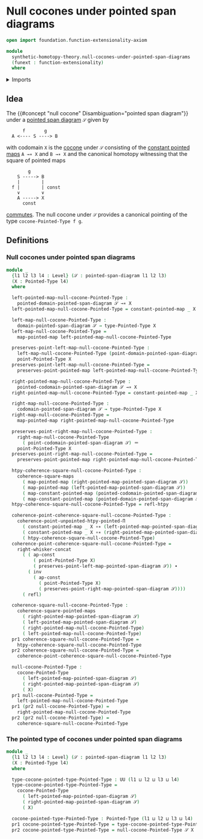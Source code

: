 # Null cocones under pointed span diagrams

```agda
open import foundation.function-extensionality-axiom

module
  synthetic-homotopy-theory.null-cocones-under-pointed-span-diagrams
  (funext : function-extensionality)
  where
```

<details><summary>Imports</summary>

```agda
open import foundation.action-on-identifications-functions
open import foundation.commuting-squares-of-maps funext
open import foundation.dependent-pair-types
open import foundation.homotopies funext
open import foundation.identity-types funext
open import foundation.universe-levels
open import foundation.whiskering-identifications-concatenation funext

open import structured-types.commuting-squares-of-pointed-maps funext
open import structured-types.constant-pointed-maps funext
open import structured-types.pointed-homotopies funext
open import structured-types.pointed-maps funext
open import structured-types.pointed-span-diagrams funext
open import structured-types.pointed-types

open import synthetic-homotopy-theory.cocones-under-pointed-span-diagrams funext
```

</details>

## Idea

The {{#concept "null cocone" Disambiguation="pointed span diagram"}} under a
[pointed span diagram](structured-types.pointed-span-diagrams.md) `𝒮` given by

```text
      f       g
  A <---- S ----> B
```

with codomain `X` is the
[cocone](synthetic-homotopy-theory.cocones-under-pointed-span-diagrams.md) under
`𝒮` consisting of the
[constant pointed maps](structured-types.constant-pointed-maps.md) `A →∗ X` and
`B →∗ X` and the canonical homotopy witnessing that the square of pointed maps

```text
        g
    S -----> B
    |        |
  f |        | const
    ∨        ∨
    A -----> X
      const
```

[commutes](structured-types.commuting-squares-of-pointed-maps.md). The null
cocone under `𝒮` provides a canonical pointing of the type
`cocone-Pointed-Type f g`.

## Definitions

### Null cocones under pointed span diagrams

```agda
module _
  {l1 l2 l3 l4 : Level} (𝒮 : pointed-span-diagram l1 l2 l3)
  (X : Pointed-Type l4)
  where

  left-pointed-map-null-cocone-Pointed-Type :
    pointed-domain-pointed-span-diagram 𝒮 →∗ X
  left-pointed-map-null-cocone-Pointed-Type = constant-pointed-map _ X

  left-map-null-cocone-Pointed-Type :
    domain-pointed-span-diagram 𝒮 → type-Pointed-Type X
  left-map-null-cocone-Pointed-Type =
    map-pointed-map left-pointed-map-null-cocone-Pointed-Type

  preserves-point-left-map-null-cocone-Pointed-Type :
    left-map-null-cocone-Pointed-Type (point-domain-pointed-span-diagram 𝒮) ＝
    point-Pointed-Type X
  preserves-point-left-map-null-cocone-Pointed-Type =
    preserves-point-pointed-map left-pointed-map-null-cocone-Pointed-Type

  right-pointed-map-null-cocone-Pointed-Type :
    pointed-codomain-pointed-span-diagram 𝒮 →∗ X
  right-pointed-map-null-cocone-Pointed-Type = constant-pointed-map _ X

  right-map-null-cocone-Pointed-Type :
    codomain-pointed-span-diagram 𝒮 → type-Pointed-Type X
  right-map-null-cocone-Pointed-Type =
    map-pointed-map right-pointed-map-null-cocone-Pointed-Type

  preserves-point-right-map-null-cocone-Pointed-Type :
    right-map-null-cocone-Pointed-Type
      ( point-codomain-pointed-span-diagram 𝒮) ＝
    point-Pointed-Type X
  preserves-point-right-map-null-cocone-Pointed-Type =
    preserves-point-pointed-map right-pointed-map-null-cocone-Pointed-Type

  htpy-coherence-square-null-cocone-Pointed-Type :
    coherence-square-maps
      ( map-pointed-map (right-pointed-map-pointed-span-diagram 𝒮))
      ( map-pointed-map (left-pointed-map-pointed-span-diagram 𝒮))
      ( map-constant-pointed-map (pointed-codomain-pointed-span-diagram 𝒮) X)
      ( map-constant-pointed-map (pointed-domain-pointed-span-diagram 𝒮) X)
  htpy-coherence-square-null-cocone-Pointed-Type = refl-htpy

  coherence-point-coherence-square-null-cocone-Pointed-Type :
    coherence-point-unpointed-htpy-pointed-Π
      ( constant-pointed-map _ X ∘∗ (left-pointed-map-pointed-span-diagram 𝒮))
      ( constant-pointed-map _ X ∘∗ (right-pointed-map-pointed-span-diagram 𝒮))
      ( htpy-coherence-square-null-cocone-Pointed-Type)
  coherence-point-coherence-square-null-cocone-Pointed-Type =
    right-whisker-concat
      ( ( ap-const
          ( point-Pointed-Type X)
          ( preserves-point-left-map-pointed-span-diagram 𝒮)) ∙
        ( inv
          ( ap-const
            ( point-Pointed-Type X)
            ( preserves-point-right-map-pointed-span-diagram 𝒮))))
      ( refl)

  coherence-square-null-cocone-Pointed-Type :
    coherence-square-pointed-maps
      ( right-pointed-map-pointed-span-diagram 𝒮)
      ( left-pointed-map-pointed-span-diagram 𝒮)
      ( right-pointed-map-null-cocone-Pointed-Type)
      ( left-pointed-map-null-cocone-Pointed-Type)
  pr1 coherence-square-null-cocone-Pointed-Type =
    htpy-coherence-square-null-cocone-Pointed-Type
  pr2 coherence-square-null-cocone-Pointed-Type =
    coherence-point-coherence-square-null-cocone-Pointed-Type

  null-cocone-Pointed-Type :
    cocone-Pointed-Type
      ( left-pointed-map-pointed-span-diagram 𝒮)
      ( right-pointed-map-pointed-span-diagram 𝒮)
      ( X)
  pr1 null-cocone-Pointed-Type =
    left-pointed-map-null-cocone-Pointed-Type
  pr1 (pr2 null-cocone-Pointed-Type) =
    right-pointed-map-null-cocone-Pointed-Type
  pr2 (pr2 null-cocone-Pointed-Type) =
    coherence-square-null-cocone-Pointed-Type
```

### The pointed type of cocones under pointed span diagrams

```agda
module _
  {l1 l2 l3 l4 : Level} (𝒮 : pointed-span-diagram l1 l2 l3)
  (X : Pointed-Type l4)
  where

  type-cocone-pointed-type-Pointed-Type : UU (l1 ⊔ l2 ⊔ l3 ⊔ l4)
  type-cocone-pointed-type-Pointed-Type =
    cocone-Pointed-Type
      ( left-pointed-map-pointed-span-diagram 𝒮)
      ( right-pointed-map-pointed-span-diagram 𝒮)
      ( X)

  cocone-pointed-type-Pointed-Type : Pointed-Type (l1 ⊔ l2 ⊔ l3 ⊔ l4)
  pr1 cocone-pointed-type-Pointed-Type = type-cocone-pointed-type-Pointed-Type
  pr2 cocone-pointed-type-Pointed-Type = null-cocone-Pointed-Type 𝒮 X
```
